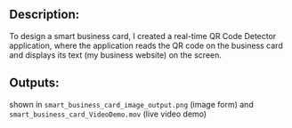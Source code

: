 ## Description: 

To design a smart business card, I created a real-time QR Code Detector application, where the application reads the QR code on the business card and displays its text (my business website) on the screen. 


## Outputs:

shown in `smart_business_card_image_output.png` (image form) and `smart_business_card_VideoDemo.mov` (live video demo)
